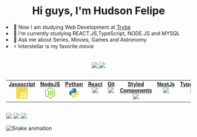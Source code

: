 <h1 align="center">Hi guys, I'm Hudson Felipe</h1>

<div align="center">
 <li align="left"> 🔭 Now I am studying Web Development at <a href="https://betrybe.com">Trybe</a></li>
<li align="left"> 🌱 I'm currently studying REACT.JS,TypeScript, NODE.JS and MYSQL</li>
<li align="left"> 💬 Ask me about Series,  Movies, Games and Astronomy</li>
<li align="left"> ⚡ Interstellar is my favorite movie</li>
 
</div>


 ##



<div align="center">
  <a href="https://github.com/ganimedes96">
  <img wight = "180em" height="150em" src="https://github-readme-stats.vercel.app/api?username=ganimedes96&show_icons=true&theme=dracula&include_all_commits=true&count_private=true"/>
  <img wight = "180em" height="150em" src="https://github-readme-stats.vercel.app/api/top-langs/?username=ganimedes96&layout=compact&langs_count=7&theme=dracula"/>
</div>
  
##
  
  <table width="320px" align="center">
     <tbody>
        <tr valign="top">
          <td width="80px" align="center">
          <span><strong>Javascript</strong></span><br>
          <img height="32" src="https://raw.githubusercontent.com/devicons/devicon/master/icons/javascript/javascript-plain.svg">
          </td>
          <td width="80px" align="center">
          <span><strong>NodeJS</strong></span><br>
          <img height="32" src="https://raw.githubusercontent.com/devicons/devicon/master/icons/nodejs/nodejs-original.svg">
          </td>
          <td width="80px" align="center">
          <span><strong>Python</strong></span><br>
          <img height="32" src="https://raw.githubusercontent.com/devicons/devicon/master/icons/python/python-original.svg">
          </td>
          <td width="80px" align="center">
          <span><strong>React</strong></span><br>
          <img height="32" src="https://cdn.jsdelivr.net/gh/devicons/devicon/icons/react/react-original.svg">
          </td>
          <td width="80px" align="center">
          <span><strong>Git</strong></span><br>
          <img height="32" src="https://cdn.icon-icons.com/icons2/2107/PNG/512/file_type_git_icon_130581.png"> 
          </td>
          <td width="80px" align="center">
          <span><strong>Styled Components</strong></span><br>
          <img height="32" src="https://cdn.icon-icons.com/icons2/2107/PNG/512/file_type_styled_icon_130142.png"> 
          </td>
          <td width="80px" align="center">
          <span><strong>NextJs</strong></span><br>
          <img height="32" src="https://cdn.icon-icons.com/icons2/3388/PNG/512/nextjs_icon_212861.png"> 
          </td>
         <td width="80px" align="center">
          <span><strong>Typescript</strong></span><br>
          <img height="32" src="https://cdn.icon-icons.com/icons2/2107/PNG/512/file_type_typescript_official_icon_130107.png"> 
          </td>
         <td width="80px" align="center">
          <span><strong>Jest</strong></span><br>
          <img height="32" src="https://cdn.icon-icons.com/icons2/2107/PNG/512/file_type_jest_icon_130514.png"> 
          </td>
        </tr>
      </tbody>   
 </table>  
  
 ##
 
 <div> 
 <a href="https://discord.com/channels/@me" target="_blank"><img src="https://img.shields.io/badge/Discord-7289DA?style=for-the-badge&logo=discord&logoColor=white" target="_blank"></a> 
  <a href = "mailto:hudsonfelix69@gmail.com"><img src="https://img.shields.io/badge/-Gmail-%23333?style=for-the-badge&logo=gmail&logoColor=white" target="_blank"></a>
  <a href="https://www.linkedin.com/in/hudson-felix-577305215/" target="_blank"><img src="https://img.shields.io/badge/-LinkedIn-%230077B5?style=for-the-badge&logo=linkedin&logoColor=white" target="_blank"></a> 
 
  ![Snake animation](https://github.com/ganimedes96/ganimedes96/blob/output/github-contribution-grid-snake.svg)
 
</div>

